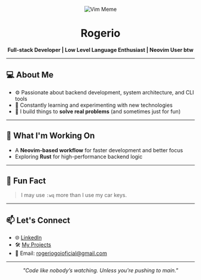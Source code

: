 <p align="center">
  <img src="https://github.com/user-attachments/assets/b36f3f36-07b5-419f-8a54-1eb94e66ffb3" alt="Vim Meme" />
</p>

<h1 align="center">Rogerio</h1>

<p align="center">
  <b>Full-stack Developer | Low Level Language Enthusiast | Neovim User btw</b><br/>
</p>

---

## 💻 About Me

- ⚙️ Passionate about backend development, system architecture, and CLI tools  
- 🧠 Constantly learning and experimenting with new technologies  
- 🔧 I build things to **solve real problems** (and sometimes just for fun)

---

## 🚀 What I'm Working On

- A **Neovim-based workflow** for faster development and better focus  
- Exploring **Rust** for high-performance backend logic

---

## 🧠 Fun Fact

> I may use `:wq` more than I use my car keys.

---

## 📫 Let's Connect

- 🌐 [LinkedIn](https://www.linkedin.com/in/rogerio-goi-kaiser-105079335/)  
- 🛠️ [My Projects](https://github.com/Rog3rinS)
- 💌 Email: rogeriogoioficial@gmail.com

---

<p align="center">
  <i>"Code like nobody’s watching. Unless you're pushing to main."</i>
</p>
